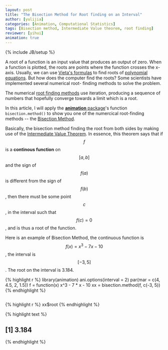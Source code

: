 ```yaml
---
layout: post
title: "The Bisection Method for Root finding on an Interval"
author: [yulijia]
categories: [Animation, Computational Statistics]
tags: [Bisection method, Intermediate Value theorem, root finding]
reviewer: [yihui]
animation: true
---
```

{% include JB/setup %}

A root of a function is an input value that produces an output of zero. When a function is plotted,
the roots are points where the function crosses the x-axis. Usually, we can use [Vieta's
formulas](http://en.wikipedia.org/wiki/Vieta's_formulas) to find roots of [polynomial
equations](http://en.wikipedia.org/wiki/Polynomial#Solving_polynomial_equations). But how does the
computer find the roots? Some scientists have implemented several numerical root- finding methods
to solve the problem.

The numerical [root finding methods](http://en.wikipedia.org/wiki/Root-finding_algorithm) use
iteration, producing a sequence of numbers that hopefully converge towards a limit which is a root.

In this article, I will apply the [**animation** package](http://yihui.name/animation)'s function
`bisection.method()` to show you one of the numercical root-finding methods -- the [Bisection
Method](http://en.wikipedia.org/wiki/Root-finding_algorithm#Bisection_Method).

Basically, the bisection method finding the root from both sides by making use of the [Intermediate
Value Theorem](http://en.wikipedia.org/wiki/Intermediate_value_theorem). In essence, this theorem
says that if $$f$$ is a **continous function** on $$[a, b]$$ and the sign of $$f(a)$$ is different
from the sign of $$f(b)$$, then there must be some point $$c$$, in the interval such that
$$f(c)=0$$, and is thus a root of the function.

Here is an example of Bisection Method, the continuous function is $$f(x)=x{^3}-7x-10$$, the
interval is $$[-3,5]$$. The root on the interval is 3.184.



{% highlight r %}
library(animation)
ani.options(interval = 2)
par(mar = c(4, 4.5, 2, 1.5))
f = function(x) x^3 - 7 * x - 10
xx = bisection.method(f, c(-3, 5))
{% endhighlight %}


<div class="scianimator">
<div id="bisection_method" style="display: inline-block;">
</div>
</div>
<script type="text/javascript">
  (function($) {
    $(document).ready(function() {
      var imgs = Array(16);
      for (i=0; ; i++) {
        if (i == imgs.length) break;
        imgs[i] = "/figures/2013-04-20-bisection-method-root-finding/bisection-method" + (i + 1) + ".png";
      }
      $("#bisection_method").scianimator({
          "images": imgs,
          "delay": 2000,
          "controls": ["first", "previous", "play", "next", "last", "loop", "speed"],
      });
      $("#bisection_method").scianimator("play");
    });
  })(jQuery);
</script>


{% highlight r %}
xx$root
{% endhighlight %}



{% highlight text %}
## [1] 3.184
{% endhighlight %}


